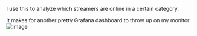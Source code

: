 I use this to analyze which streamers are online in a certain category.

It makes for another pretty Grafana dashboard to throw up on my monitor:
![image](https://github.com/lazaroblanc/twitch-prom-exporter/assets/40198445/708f7743-8044-4cc8-a778-d538476766df)
